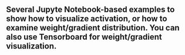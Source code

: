 ## Several Jupyte Notebook-based examples to show how to visualize activation, or how to examine weight/gradient distribution. You can also use Tensorboard for weight/gradient visualization. 
